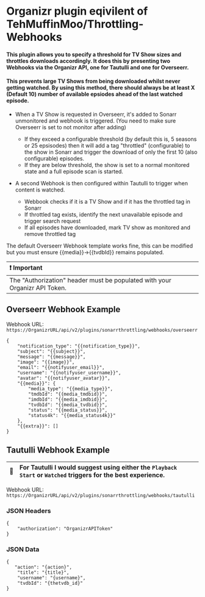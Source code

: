 # Organizr plugin eqivilent of TehMuffinMoo/Throttling-Webhooks

#### This plugin allows you to specify a threshold for TV Show sizes and throttles downloads accordingly. It does this by presenting two Webhooks via the Organizr API, one for Tautulli and one for Overseerr.
#### This prevents large TV Shows from being downloaded whilst never getting watched. By using this method, there should always be at least X (Default 10) number of available epsiodes ahead of the last watched episode.
- When a TV Show is requested in Overseerr, it's added to Sonarr unmonitored and webhook is triggered. (You need to make sure Overseerr is set to not monitor after adding)
  - If they exceed a configurable threshold (by default this is, 5 seasons or 25 epsisodes) then it will add a tag "throttled" (configurable) to the show in Sonarr and trigger the download of only the first 10 (also configurable) episodes.
   - If they are below threshold, the show is set to a normal monitored state and a full episode scan is started.
  
- A second Webhook is then configured within Tautulli to trigger when content is watched.
  - Webbook checks if it is a TV Show and if it has the throttled tag in Sonarr
  - If throttled tag exists, identify the next unavailable episode and trigger search request
  - If all episodes have downloaded, mark TV show as monitored and remove throttled tag


The default Overseerr Webhook template works fine, this can be modified but you must ensure {{media}}->{{tvdbId}} remains populated.

| :exclamation: Important                                                          |
|:---------------------------------------------------------------------------|
| The "Authorization" header must be populated with your Organizr API Token. |


## Overseerr Webhook Example
Webhook URL: `https://OrganizrURL/api/v2/plugins/sonarrthrottling/webhooks/overseerr`

```
{
    "notification_type": "{{notification_type}}",
    "subject": "{{subject}}",
    "message": "{{message}}",
    "image": "{{image}}",
    "email": "{{notifyuser_email}}",
    "username": "{{notifyuser_username}}",
    "avatar": "{{notifyuser_avatar}}",
    "{{media}}": {
        "media_type": "{{media_type}}",
        "tmdbId": "{{media_tmdbid}}",
        "imdbId": "{{media_imdbid}}",
        "tvdbId": "{{media_tvdbid}}",
        "status": "{{media_status}}",
        "status4k": "{{media_status4k}}"
    },
    "{{extra}}": []
}
```

## Tautulli Webhook Example
| :memo:        | For Tautulli I would suggest using either the `Playback Start` or `Watched` triggers for the best experience. |
|---------------|:--------------------------------------------------------------------------------------------------------------|

Webhook URL: `https://OrganizrURL/api/v2/plugins/sonarrthrottling/webhooks/tautulli`

### JSON Headers
```
{
	"authorization": "OrganizrAPIToken"
}
```

### JSON Data
```
{
   "action": "{action}",
    "title": "{title}",
    "username": "{username}",
    "tvdbId": "{thetvdb_id}"
}
```